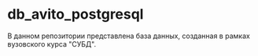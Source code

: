# db_avito_postgresql
В данном репозитории представлена база данных, созданная в рамках вузовского курса  "СУБД".
